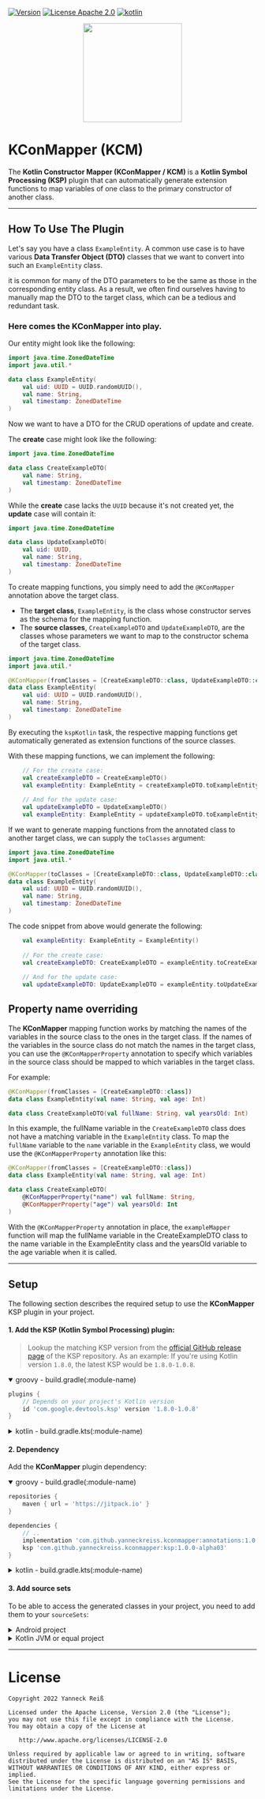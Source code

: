 [![Version](https://img.shields.io/github/v/release/yanneckreiss/kconmapper?display_name=tag&include_prereleases&style=for-the-badge&color=green)](https://github.com/YanneckReiss/KConMapper/packages/1759983)
[![License Apache 2.0](https://img.shields.io/github/license/yanneckreiss/kconmapper.svg?style=for-the-badge&color=orange)](https://opensource.org/licenses/Apache-2.0)
[![kotlin](https://img.shields.io/github/languages/top/yanneckreiss/kconmapper?style=for-the-badge&color=blueviolet)](https://kotlinlang.org/)

<p align="center"> 
   <img height="200" src="https://user-images.githubusercontent.com/100080106/208970921-5bc67978-a04e-40a0-8fb9-cafaa2b1334e.png"/> 
</p>


# KConMapper (KCM)

The **Kotlin Constructor Mapper (KConMapper / KCM)** is a **Kotlin Symbol Processing (KSP)** plugin that can automatically
generate extension functions to map variables of one class to the primary constructor of another class.

---

## How To Use The Plugin

Let's say you have a class `ExampleEntity`. A common use case is to have various **Data Transfer Object (DTO)** classes
that we want to convert into such an `ExampleEntity` class.

it is common for many of the DTO parameters to be the same as those in the corresponding entity class.
As a result, we often find ourselves having to manually map the DTO to the target class, which can be a tedious and redundant task.

### Here comes the **KConMapper** into play.</h2>

Our entity might look like the following:

```kt
import java.time.ZonedDateTime
import java.util.*

data class ExampleEntity(
    val uid: UUID = UUID.randomUUID(),
    val name: String,
    val timestamp: ZonedDateTime
)
```

Now we want to have a DTO for the CRUD operations of update and create.

The **create** case might look like the following:

```kt
import java.time.ZonedDateTime

data class CreateExampleDTO(
    val name: String,
    val timestamp: ZonedDateTime
)
```

While the **create** case lacks the `UUID` because it's not created yet, the
**update** case will contain it:

```kt
import java.time.ZonedDateTime

data class UpdateExampleDTO(
    val uid: UUID,
    val name: String,
    val timestamp: ZonedDateTime
)
```

To create mapping functions, you simply need to add the `@KConMapper` annotation above the target class.

- The **target class**, `ExampleEntity`, is the class whose constructor serves as the schema for the mapping function.
- The **source classes**, `CreateExampleDTO` and `UpdateExampleDTO`, are the classes whose parameters we want to map to the constructor schema of the target class.

```kt
import java.time.ZonedDateTime
import java.util.*

@KConMapper(fromClasses = [CreateExampleDTO::class, UpdateExampleDTO::class])
data class ExampleEntity(
    val uid: UUID = UUID.randomUUID(),
    val name: String,
    val timestamp: ZonedDateTime
)
```

By executing the `kspKotlin` task, the respective mapping functions get automatically generated as extension functions
of the
source classes.

With these mapping functions, we can implement the following:

```kt
    // For the create case:
    val createExampleDTO = CreateExampleDTO()
    val exampleEntity: ExampleEntity = createExampleDTO.toExampleEntity()
    
    // And for the update case:
    val updateExampleDTO = UpdateExampleDTO()
    val exampleEntity: ExampleEntity = updateExampleDTO.toExampleEntity()
```

If we want to generate mapping functions from the annotated class to another target class, we can supply the `toClasses` argument:

```kt
import java.time.ZonedDateTime
import java.util.*

@KConMapper(toClasses = [CreateExampleDTO::class, UpdateExampleDTO::class])
data class ExampleEntity(
    val uid: UUID = UUID.randomUUID(),
    val name: String,
    val timestamp: ZonedDateTime
)
```

The code snippet from above would generate the following:
```kt
    val exampleEntity: ExampleEntity = ExampleEntity()
    
    // For the create case:
    val createExampleDTO: CreateExampleDTO = exampleEntity.toCreateExampleDTO()
    
    // And for the update case:
    val updateExampleDTO: UpdateExampleDTO = exampleEntity.toUpdateExampleDTO()
```

## Property name overriding

The **KConMapper** mapping function works by matching the names of the variables in the source class
to the ones in the target class. If the names of the variables in the source class do not match
the names in the target class, you can use the `@KConMapperProperty` annotation to specify which
variables in the source class should be mapped to which variables in the target class.

For example:

```kotlin
@KConMapper(fromClasses = [CreateExampleDTO::class])
data class ExampleEntity(val name: String, val age: Int)

data class CreateExampleDTO(val fullName: String, val yearsOld: Int)
```
In this example, the fullName variable in the `CreateExampleDTO` class does
not have a matching variable in the `ExampleEntity` class.
To map the `fullName` variable to the `name` variable in the `ExampleEntity` class,
we would use the `@KConMapperProperty` annotation like this:

```kotlin
@KConMapper(fromClasses = [CreateExampleDTO::class])
data class ExampleEntity(val name: String, val age: Int)

data class CreateExampleDTO(
    @KConMapperProperty("name") val fullName: String,
    @KConMapperProperty("age") val yearsOld: Int
)
```

With the `@KConMapperProperty` annotation in place, the `exampleMapper` function will map the fullName variable in the CreateExampleDTO class to the name variable in the ExampleEntity class and the yearsOld variable to the age variable when it is called.

---

## Setup
The following section describes the required setup to use the **KConMapper** KSP plugin in your project.

#### 1. Add the KSP (Kotlin Symbol Processing) plugin:

> Lookup the matching KSP version from the [official GitHub release page]("https://github.com/google/ksp/releases")
of the KSP repository.
As an example: If you're using Kotlin version `1.8.0`, the latest KSP would be `1.8.0-1.0.8`.

<details open>
  <summary>groovy - build.gradle(:module-name)</summary>

```groovy
plugins {
    // Depends on your project's Kotlin version
    id 'com.google.devtools.ksp' version '1.8.0-1.0.8'
}
```
</details>

<details>
  <summary>kotlin - build.gradle.kts(:module-name)</summary>  

```kt
plugins {
    // Depends on your project's Kotlin version
    id("com.google.devtools.ksp") version "1.8.0-1.0.8"
}
```
</details>

#### 2. Dependency
Add the **KConMapper** plugin dependency:

<details open>
  <summary>groovy - build.gradle(:module-name)</summary>

```groovy
repositories {
    maven { url = 'https://jitpack.io' }    
}

dependencies {
    // ..
    implementation 'com.github.yanneckreiss.kconmapper:annotations:1.0.0-alpha03'
    ksp 'com.github.yanneckreiss.kconmapper:ksp:1.0.0-alpha03'
}
```
</details>

<details>
  <summary>kotlin - build.gradle.kts(:module-name)</summary>  

```kt
repositories {
    maven { url = uri("https://jitpack.io") }    
}

dependencies {
 // ..
 implementation("com.github.yanneckreiss.kconmapper:annotations:1.0.0-alpha03")
 ksp("com.github.yanneckreiss.kconmapper:ksp:1.0.0-alpha03")
}
```
</details>

#### 3. Add source sets
To be able to access the generated classes in your project, you need to add them to your
`sourceSets`:
<details>
    <summary>Android project</summary>

```kt
android {
    kotlin.sourceSets.all {
        android.applicationVariants.all { variant ->
            kotlin.srcDir("build/generated/ksp/${variant.name}/kotlin")
        }
    }
}
 ```

</details>

<details>
<summary>Kotlin JVM or equal project</summary>

```kt
kotlin.sourceSets {
    getByName(name) {
        kotlin.srcDir("build/generated/ksp/$name/kotlin")
    }
}
 ```
</details>

---

License
=======
    Copyright 2022 Yanneck Reiß

    Licensed under the Apache License, Version 2.0 (the "License");
    you may not use this file except in compliance with the License.
    You may obtain a copy of the License at

       http://www.apache.org/licenses/LICENSE-2.0

    Unless required by applicable law or agreed to in writing, software
    distributed under the License is distributed on an "AS IS" BASIS,
    WITHOUT WARRANTIES OR CONDITIONS OF ANY KIND, either express or implied.
    See the License for the specific language governing permissions and
    limitations under the License.